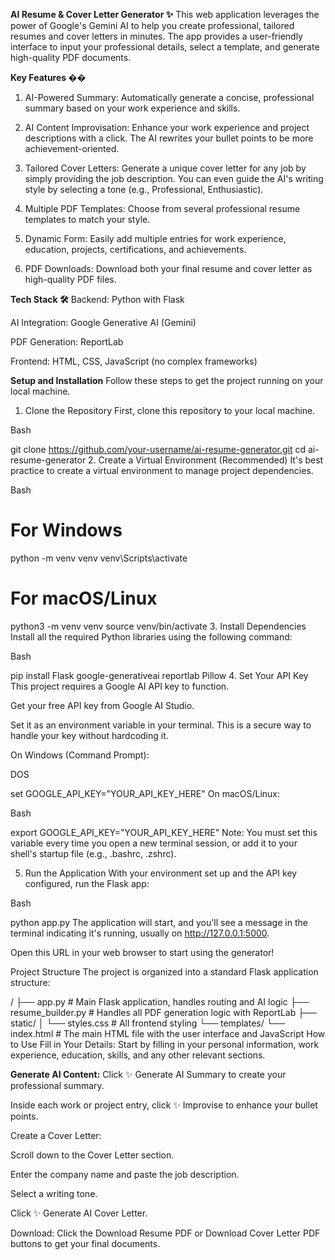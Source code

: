 **AI Resume & Cover Letter Generator ✨**
This web application leverages the power of Google's Gemini AI to help you create professional, tailored resumes and cover letters in minutes. The app provides a user-friendly interface to input your professional details, select a template, and generate high-quality PDF documents.

**Key Features �**�
1. AI-Powered Summary: Automatically generate a concise, professional summary based on your work experience and skills.

2. AI Content Improvisation: Enhance your work experience and project descriptions with a click. The AI rewrites your bullet points to be more achievement-oriented.

3. Tailored Cover Letters: Generate a unique cover letter for any job by simply providing the job description. You can even guide the AI's writing style by selecting a tone (e.g., Professional, Enthusiastic).

4. Multiple PDF Templates: Choose from several professional resume templates to match your style.

5. Dynamic Form: Easily add multiple entries for work experience, education, projects, certifications, and achievements.

6. PDF Downloads: Download both your final resume and cover letter as high-quality PDF files.

**Tech Stack 🛠️**
Backend: Python with Flask

AI Integration: Google Generative AI (Gemini)

PDF Generation: ReportLab

Frontend: HTML, CSS, JavaScript (no complex frameworks)

**Setup and Installation**
Follow these steps to get the project running on your local machine.

1. Clone the Repository
First, clone this repository to your local machine.

Bash

git clone https://github.com/your-username/ai-resume-generator.git
cd ai-resume-generator
2. Create a Virtual Environment (Recommended)
It's best practice to create a virtual environment to manage project dependencies.

Bash

# For Windows
python -m venv venv
venv\Scripts\activate

# For macOS/Linux
python3 -m venv venv
source venv/bin/activate
3. Install Dependencies
Install all the required Python libraries using the following command:

Bash

pip install Flask google-generativeai reportlab Pillow
4. Set Your API Key
This project requires a Google AI API key to function.

Get your free API key from Google AI Studio.

Set it as an environment variable in your terminal. This is a secure way to handle your key without hardcoding it.

On Windows (Command Prompt):

DOS

set GOOGLE_API_KEY="YOUR_API_KEY_HERE"
On macOS/Linux:

Bash

export GOOGLE_API_KEY="YOUR_API_KEY_HERE"
Note: You must set this variable every time you open a new terminal session, or add it to your shell's startup file (e.g., .bashrc, .zshrc).

5. Run the Application
With your environment set up and the API key configured, run the Flask app:

Bash

python app.py
The application will start, and you'll see a message in the terminal indicating it's running, usually on http://127.0.0.1:5000.

Open this URL in your web browser to start using the generator!

Project Structure
The project is organized into a standard Flask application structure:

/
├── app.py                  # Main Flask application, handles routing and AI logic
├── resume_builder.py       # Handles all PDF generation logic with ReportLab
├── static/
│   └── styles.css          # All frontend styling
└── templates/
    └── index.html          # The main HTML file with the user interface and JavaScript
How to Use
Fill in Your Details: Start by filling in your personal information, work experience, education, skills, and any other relevant sections.

**Generate AI Content:**
Click ✨ Generate AI Summary to create your professional summary.

Inside each work or project entry, click ✨ Improvise to enhance your bullet points.

Create a Cover Letter:

Scroll down to the Cover Letter section.

Enter the company name and paste the job description.

Select a writing tone.

Click ✨ Generate AI Cover Letter.

Download: Click the Download Resume PDF or Download Cover Letter PDF buttons to get your final documents.
